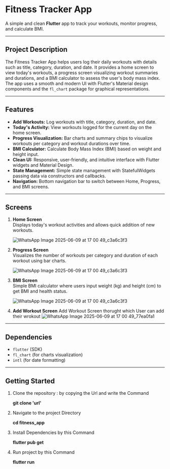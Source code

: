 # Fitness Tracker App

A simple and clean **Flutter** app to track your workouts, monitor progress, and calculate BMI.

---

## Project Description

The Fitness Tracker App helps users log their daily workouts with details such as title, category, duration, and date. It provides a home screen to view today's workouts, a progress screen visualizing workout summaries and durations, and a BMI calculator to assess the user's body mass index. The app uses a smooth and modern UI with Flutter's Material design components and the `fl_chart` package for graphical representations.

---

## Features

- **Add Workouts:** Log workouts with title, category, duration, and date.
- **Today's Activity:** View workouts logged for the current day on the home screen.
- **Progress Visualization:** Bar charts and summary chips to visualize workouts per category and workout durations over time.
- **BMI Calculator:** Calculate Body Mass Index (BMI) based on weight and height input.
- **Clean UI:** Responsive, user-friendly, and intuitive interface with Flutter widgets and Material Design.
- **State Management:** Simple state management with StatefulWidgets passing data via constructors and callbacks.
- **Navigation:** Bottom navigation bar to switch between Home, Progress, and BMI screens.

---

## Screens

1. **Home Screen**  
   Displays today's workout activities and allows quick addition of new workouts.
   
   ![WhatsApp Image 2025-06-09 at 17 00 49_c3a6c3f3](https://github.com/user-attachments/assets/56cfa93f-de2b-4fcb-bc8e-ee239a267441)



3. **Progress Screen**  
   Visualizes the number of workouts per category and duration of each workout using bar charts.
   
   ![WhatsApp Image 2025-06-09 at 17 00 49_c3a6c3f3](https://github.com/user-attachments/assets/5593fc63-cb7d-49c5-b535-eeb52845dd2a)



5. **BMI Screen**  
   Simple BMI calculator where users input weight (kg) and height (cm) to get BMI and health status.
   
   ![WhatsApp Image 2025-06-09 at 17 00 49_c3a6c3f3](https://github.com/user-attachments/assets/340cb0da-f567-4c29-8ce5-7da923050a5b)



7. **Add Workout Screen**
   Add Workout Screen thorught which User can add their wrokout
   ![WhatsApp Image 2025-06-09 at 17 00 49_77ea0fa1](https://github.com/user-attachments/assets/0ddfe8ea-de94-4817-8e73-1e1f6f85c66d)

   


---





## Dependencies

- `flutter` (SDK)
- `fl_chart` (for charts visualization)
- `intl` (for date formatting)

---

## Getting Started

1. Clone the repository : by copying the Url and write the Command

    **git clone 'url'**

3. Navigate to the project Directory

    **cd fitness_app**

5. Install Dependencies by this Command
   
    **flutter pub get**

7. Run project by this Command
   
    **flutter run** 

